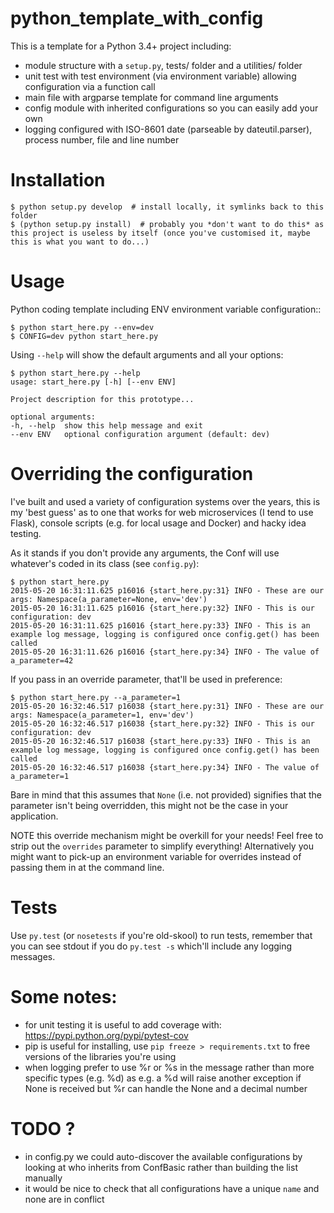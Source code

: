 python_template_with_config
===========================

This is a template for a Python 3.4+ project including:

  * module structure with a `setup.py`, tests/ folder and a utilities/ folder
  * unit test with test environment (via environment variable) allowing configuration via a function call
  * main file with argparse template for command line arguments
  * config module with inherited configurations so you can easily add your own
  * logging configured with ISO-8601 date (parseable by dateutil.parser), process number, file and line number

# Installation

    $ python setup.py develop  # install locally, it symlinks back to this folder
    $ (python setup.py install)  # probably you *don't want to do this* as this project is useless by itself (once you've customised it, maybe this is what you want to do...)

# Usage

Python coding template including ENV environment variable configuration::

    $ python start_here.py --env=dev
    $ CONFIG=dev python start_here.py 

Using `--help` will show the default arguments and all your options:

    $ python start_here.py --help
    usage: start_here.py [-h] [--env ENV]

    Project description for this prototype...

    optional arguments:
    -h, --help  show this help message and exit
    --env ENV   optional configuration argument (default: dev)

# Overriding the configuration

I've built and used a variety of configuration systems over the years, this is my 'best guess' as to one that works for web microservices (I tend to use Flask), console scripts (e.g. for local usage and Docker) and hacky idea testing.

As it stands if you don't provide any arguments, the Conf will use whatever's coded in its class (see `config.py`):

    $ python start_here.py 
    2015-05-20 16:31:11.625 p16016 {start_here.py:31} INFO - These are our args: Namespace(a_parameter=None, env='dev')
    2015-05-20 16:31:11.625 p16016 {start_here.py:32} INFO - This is our configuration: dev
    2015-05-20 16:31:11.625 p16016 {start_here.py:33} INFO - This is an example log message, logging is configured once config.get() has been called
    2015-05-20 16:31:11.626 p16016 {start_here.py:34} INFO - The value of a_parameter=42

If you pass in an override parameter, that'll be used in preference:

    $ python start_here.py --a_parameter=1
    2015-05-20 16:32:46.517 p16038 {start_here.py:31} INFO - These are our args: Namespace(a_parameter=1, env='dev')
    2015-05-20 16:32:46.517 p16038 {start_here.py:32} INFO - This is our configuration: dev
    2015-05-20 16:32:46.517 p16038 {start_here.py:33} INFO - This is an example log message, logging is configured once config.get() has been called
    2015-05-20 16:32:46.517 p16038 {start_here.py:34} INFO - The value of a_parameter=1

Bare in mind that this assumes that `None` (i.e. not provided) signifies that the parameter isn't being overridden, this might not be the case in your application.

NOTE this override mechanism might be overkill for your needs! Feel free to strip out the `overrides` parameter to simplify everything! Alternatively you might want to pick-up an environment variable for overrides instead of passing them in at the command line.


# Tests

Use `py.test` (or `nosetests` if you're old-skool) to run tests, remember that you can see stdout if you do `py.test -s` which'll include any logging messages.

# Some notes:

  * for unit testing it is useful to add coverage with: https://pypi.python.org/pypi/pytest-cov
  * pip is useful for installing, use `pip freeze > requirements.txt` to free versions of the libraries you're using
  * when logging prefer to use %r or %s in the message rather than more specific types (e.g. %d) as e.g. a %d will raise another exception if None is received but %r can handle the None and a decimal number

# TODO ?

  * in config.py we could auto-discover the available configurations by looking at who inherits from ConfBasic rather than building the list manually
  * it would be nice to check that all configurations have a unique `name` and none are in conflict
